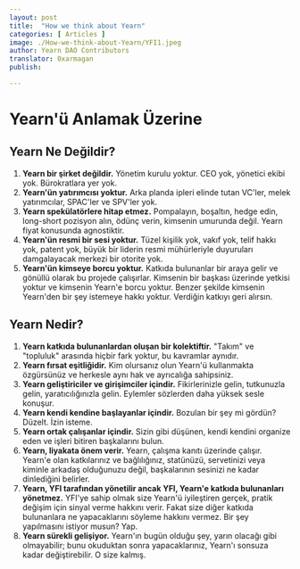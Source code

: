 ```yaml
---
layout: post
title:  "How we think about Yearn"
categories: [ Articles ]
image: ./How-we-think-about-Yearn/YFI1.jpeg
author: Yearn DAO Contributors
translator: 0xarmagan
publish: 

---
```


# Yearn'ü Anlamak Üzerine

## Yearn Ne Değildir?

1. **Yearn bir şirket değildir.** Yönetim kurulu yoktur. CEO yok, yönetici ekibi yok. Bürokratlara yer yok.
2. **Yearn'ün yatırımcısı yoktur.** Arka planda ipleri elinde tutan VC'ler, melek yatırımcılar, SPAC'ler ve SPV'ler yok.
3. **Yearn spekülatörlere hitap etmez.** Pompalayın, boşaltın, hedge edin, long-short pozisyon alın, ödünç verin, kimsenin umurunda değil. Yearn fiyat konusunda agnostiktir.
4. **Yearn'ün resmi bir sesi yoktur.** Tüzel kişilik yok, vakıf yok, telif hakkı yok, patent yok, büyük bir liderin resmi mühürleriyle duyuruları damgalayacak merkezi bir otorite yok.
5. **Yearn'ün kimseye borcu yoktur.** Katkıda bulunanlar bir araya gelir ve gönüllü olarak bu projede çalışırlar. Kimsenin bir başkası üzerinde yetkisi yoktur ve kimsenin Yearn'e borcu yoktur. Benzer şekilde kimsenin Yearn'den bir şey istemeye hakkı yoktur. Verdiğin katkıyı geri alırsın.

## Yearn Nedir?

1. **Yearn katkıda bulunanlardan oluşan bir kolektiftir.** "Takım" ve "topluluk" arasında hiçbir fark yoktur, bu kavramlar aynıdır.
2. **Yearn fırsat eşitliğidir.** Kim olursanız olun Yearn'ü kullanmakta özgürsünüz ve herkesle aynı hak ve ayrıcalığa sahipsiniz.
3. **Yearn geliştiriciler ve girişimciler içindir.** Fikirlerinizle gelin, tutkunuzla gelin, yaratıcılığınızla gelin. Eylemler sözlerden daha yüksek sesle konuşur.
4. **Yearn kendi kendine başlayanlar içindir.** Bozulan bir şey mi gördün? Düzelt. İzin isteme.
5. **Yearn ortak çalışanlar içindir.** Sizin gibi düşünen, kendi kendini organize eden ve işleri bitiren başkalarını bulun.
6. **Yearn, liyakata önem verir.** Yearn, çalışma kanıtı üzerinde çalışır. Yearn'e olan katkılarınız ve bağlılığınız, statünüzü, servetinizi veya kiminle arkadaş olduğunuzu değil, başkalarının sesinizi ne kadar dinlediğini belirler.
7. **Yearn, YFI tarafından yönetilir ancak YFI, Yearn'e katkıda bulunanları yönetmez.** YFI'ye sahip olmak size Yearn'ü iyileştiren gerçek, pratik değişim için sinyal verme hakkını verir. Fakat size diğer katkıda bulunanlara ne yapacaklarını söyleme hakkını vermez. Bir şey yapılmasını istiyor musun? Yap.
8. **Yearn sürekli gelişiyor.** Yearn'ın bugün olduğu şey, yarın olacağı gibi olmayabilir; bunu okuduktan sonra yapacaklarınız, Yearn'ı sonsuza kadar değiştirebilir. O size kalmış.
